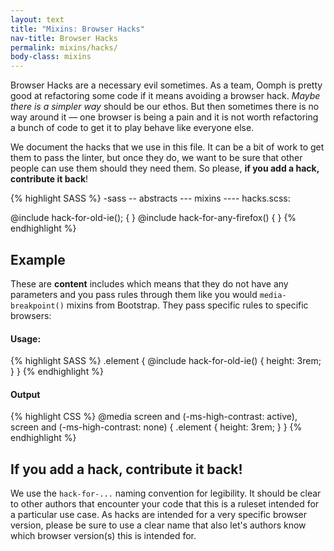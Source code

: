 ```yaml
---
layout: text
title: "Mixins: Browser Hacks"
nav-title: Browser Hacks
permalink: mixins/hacks/
body-class: mixins
---
```


Browser Hacks are a necessary evil sometimes. As a team, Oomph is pretty good at refactoring some code if it means avoiding a browser hack. _Maybe there is a simpler way_ should be our ethos. But then sometimes there is no way around it — one browser is being a pain and it is not worth refactoring a bunch of code to get it to play behave like everyone else. 

We document the hacks that we use in this file. It can be a bit of work to get them to pass the linter, but once they do, we want to be sure that other people can use them should they need them. So please, **if you add a hack, contribute it back**! 

{% highlight SASS %}
-sass
-- abstracts
--- mixins
---- hacks.scss:

@include hack-for-old-ie(); { }
@include hack-for-any-firefox() { }
{% endhighlight %}

## Example

These are **content** includes which means that they do not have any parameters and you pass rules through them like you would `media-breakpoint()` mixins from Bootstrap. They pass specific rules to specific browsers: 

#### Usage:
{% highlight SASS %}
.element {
  @include hack-for-old-ie() {
    height: 3rem;
  }
}
{% endhighlight %}

#### Output
{% highlight CSS %}
@media screen and (-ms-high-contrast: active), screen and (-ms-high-contrast: none) {
  .element {
    height: 3rem;
  }
}
{% endhighlight %}


## If you add a hack, contribute it back!

We use the `hack-for-...` naming convention for legibility. It should be clear to other authors that encounter your code that this is a ruleset intended for a particular use case. As hacks are intended for a very specific browser version, please be sure to use a clear name that also let's authors know which browser version(s) this is intended for. 
